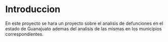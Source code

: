 # Introduccion

En este proyecto se hara un proyecto sobre el analisis de defunciones en el estado de Guanajuato ademas del analisis de las mismas en los municipios correspondientes.